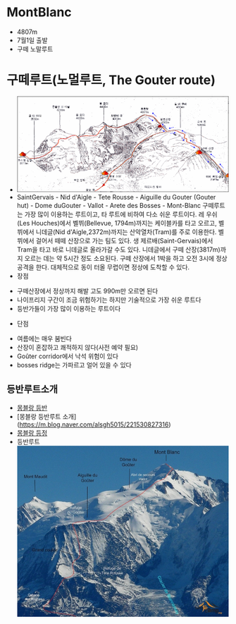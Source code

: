# MontBlanc
* 4807m
* 7월1일 출발
* 구떼 노말루트
# 구떼루트(노멀루트, The Gouter route)
* ![구떼 등정코스](MontBlanc1.gif)
* SaintGervais - Nid d'Aigle - Tete Rousse - Aiguille du Gouter (Gouter hut) - Dome duGouter - Vallot - Arete des Bosses - Mont-Blanc
구떼루트는 가장 많이 이용하는 루트이고, 타 루트에 비하여 다소 쉬운 루트이다. 레 우쉬(Les Houches)에서 벨뷔(Bellevue, 1794m)까지는 케이블카를 타고 오르고, 벨뷔에서 니데글(Nid d'Aigle,2372m)까지는 산악열차(Tram)를 주로 이용한다. 벨뷔에서 걸어서 떼떼 산장으로 가는 팀도 있다. 생 제르배(Saint-Gervais)에서 Tram을 타고 바로 니데글로 올라가갈 수도 있다. 니데글에서 구떼 산장(3817m)까지 오르는 데는 약 5시간 정도 소요된다. 구떼 산장에서 1박을 하고 오전 3시에 정상 공격을 한다. 대체적으로 동이 터올 무렵이면 정상에 도착할 수 있다.
* 장점  
 - 구떼산장에서 정상까지 해발 고도 990m만 오르면 된다
 - 나이프리지 구간이 조금 위험하기는 하지만 기술적으로 가장 쉬운 루트다
 - 등반가들이 가장 많이 이용하는 루트이다
* 단점  
 - 여름에는 매우 붐빈다
 - 산장이 혼잡하고 쾌적하지 않다(사전 예약 필요)
 - Goûter corridor에서 낙석 위험이 있다
 - bosses ridge는 가파르고 얼어 있을 수 있다

## 등반루트소개
* [몽블랑 등반](https://blog.naver.com/ljkim65/220929517533)
* [몽블랑 등반루트 소개] (https://m.blog.naver.com/alsgh5015/221530827316)
* [몽블랑 등정](http://blog.daum.net/yoosoon333/8110723)
* 등반루트
![Mont Blanc, 몽블랑](MontBlanc.png)
